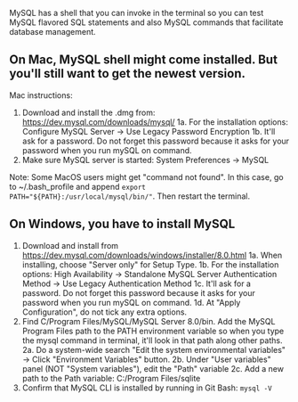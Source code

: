 MySQL has a shell that you can invoke in the terminal so you can test MySQL flavored SQL statements and also MySQL commands that facilitate database management.

## On Mac, MySQL shell might come installed. But you'll still want to get the newest version.
Mac instructions:
1. Download and install the .dmg from: https://dev.mysql.com/downloads/mysql/
1a. For the installation options:
  Configure MySQL Server -> Use Legacy Password Encryption
1b. It'll ask for a password. Do not forget this password because it asks for your password when you run mySQL on command.
2. Make sure MySQL server is started: System Preferences -> MySQL

Note: Some MacOS users might get "command not found". In this case, go to ~/.bash_profile and append `export PATH="${PATH}:/usr/local/mysql/bin/"`. Then restart the terminal.

## On Windows, you have to install MySQL
1. Download and install from https://dev.mysql.com/downloads/windows/installer/8.0.html
1a. When installing, choose "Server only" for Setup Type.
1b. For the installation options:
 High Availability -> Standalone MySQL Server
 Authentication Method -> Use Legacy Authentication Method
1c. It'll ask for a password. Do not forget this password because it asks for your password when you run mySQL on command.
1d. At "Apply Configuration", do not tick any extra options.
2. Find C/Program Files/MySQL/MySQL Server 8.0/bin.
Add the MySQL Program Files path to the PATH environment variable so when you type the mysql command in terminal, it'll look in that path along other paths.
    2a. Do a system-wide search "Edit the system environmental variables" -> Click "Environment Variables" button.
    2b. Under "User variables" panel (NOT "System variables"), edit the "Path" variable
    2c. Add a new path to the Path variable: C:/Program Files/sqlite
3. Confirm that MySQL CLI is installed by running in Git Bash: `mysql -V`